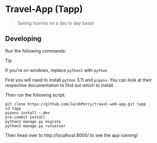 # Travel-App (Tapp)
> Saving tourists on a day to day basis!


## Developing
Run the following commands:

> [!TIP]
> If you're on windows, replace ``python3`` with ``python``

First you will need to install ``python`` 3.11 and ``pipenv``.
You can look at their respective documentation to find out
which to install.

Then run the following script:
```shell
git clone https://github.com/JacobPercy/travel-web-app.git tapp
cd tapp
pipenv install --dev
pre-commit install
python3 manage.py migrate
python3 manage.py runserver
```
Then head over to http://localhost:8000/ to see the app running!
